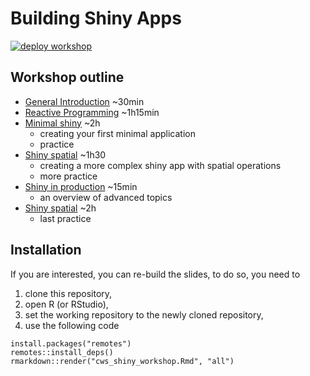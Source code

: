 # Building Shiny Apps
[![deploy workshop](https://github.com/inSilecoInc/cws-shiny-workshop/actions/workflows/deploy.yml/badge.svg)](https://github.com/inSilecoInc/cws-shiny-workshop/actions/workflows/deploy.yml)


## Workshop outline

* [General Introduction](http://www.insileco.io/cws-shiny-workshop/_01_shiny_intro.html) ~30min
* [Reactive Programming](http://www.insileco.io/cws-shiny-workshop/_01_shiny_intro.html#33) ~1h15min
* [Minimal shiny](http://www.insileco.io/cws-shiny-workshop/_02_shiny_mini.html) ~2h
  * creating your first minimal application
  * practice
* [Shiny spatial](http://www.insileco.io/cws-shiny-workshop/_03_shiny_spatial.html) ~1h30
  * creating a more complex shiny app with spatial operations
  * more practice
* [Shiny in production](http://www.insileco.io/cws-shiny-workshop/_05_shiny_in_prod.html) ~15min
  * an overview of advanced topics
* [Shiny spatial](http://www.insileco.io/cws-shiny-workshop/_04_shiny_synthesis.html.html) ~2h
  * last practice

## Installation 

If you are interested, you can re-build the slides, to do so, you need to
1. clone this repository,
2. open R (or RStudio),
3. set the working repository to the newly cloned repository,
4. use the following code


```{R}
install.packages("remotes")
remotes::install_deps()
rmarkdown::render("cws_shiny_workshop.Rmd", "all")
```


